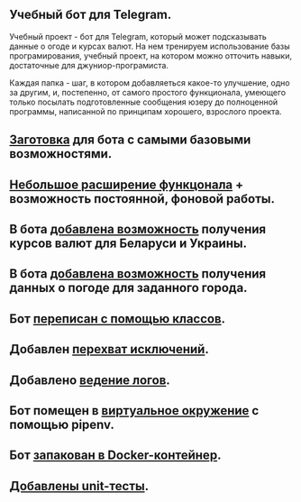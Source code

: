 ## Учебный бот для Telegram.

Учебный проект - бот для Telegram, который может подсказывать данные о огоде и курсах валют. 
На нем тренируем использование базы програмирования, учебный проект, на котором можно отточить навыки, достаточные для джуниор-програмиста.

Каждая папка - шаг, в котором добавляеться какое-то улучшение, одно за другим, и, постепенно, от самого простого функционала, умеющего только посылать подготовленные сообщения юзеру до полноценной программы, написанной по принципам хорошего, взрослого проекта.


## [Заготовка](https://github.com/Winorbit/lessons_bot/tree/main/1_base_funcs) для бота с самыми базовыми возможностями.

## [Небольшое расширение функцонала](https://github.com/Winorbit/lessons_bot/tree/main/2_echo_bot) + возможность постоянной, фоновой работы.

## В бота [добавлена возможность](https://github.com/Winorbit/lessons_bot/tree/main/3_simple_currency_bot) получения курсов валют для Беларуси и Украины.

## В бота [добавлена возможность](https://github.com/Winorbit/lessons_bot/tree/main/4_currency_and_weather_bot) получения данных о погоде для заданного города.

## Бот [переписан с помощью классов](https://github.com/Winorbit/lessons_bot/tree/main/5_currency_and_weather_bot_via_classes).

## Добавлен [перехват исключений](https://github.com/Winorbit/lessons_bot/tree/main/6_currency_and_weather_bot_with_exceptions).

## Добавлено [ведение логов](https://github.com/Winorbit/lessons_bot/tree/main/7_logging).

## Бот помещен в [виртуальное окружение](https://github.com/Winorbit/lessons_bot/tree/main/8_virtual_environment) с помощью pipenv.

## Бот [запакован в Docker-контейнер](https://github.com/Winorbit/lessons_bot/tree/main/9_bot_in_docker).

## [Добавлены unit-тесты](https://github.com/Winorbit/lessons_bot/tree/main/10_added_unit_tests).


